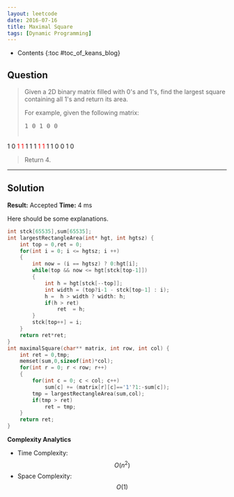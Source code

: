 ```yaml
---
layout: leetcode
date: 2016-07-16
title: Maximal Square
tags: [Dynamic Programming]
---
```


* Contents
{:toc #toc_of_keans_blog}

## Question

> Given a 2D binary matrix filled with 0's and 1's, find the largest square containing all 1's and return its area.
>
>For example, given the following matrix:
>
><pre>1 0 1 0 0
1 0 <font color="red">1</font> <font color="red">1</font> 1
1 1 <font color="red">1</font> <font color="red">1</font> 1
1 0 0 1 0</pre>
>
>Return 4.
>     

***

## Solution

**Result:** Accepted **Time:** 4 ms

Here should be some explanations.

```c
int stck[65535],sum[65535];
int largestRectangleArea(int* hgt, int hgtsz) {
    int top = 0,ret = 0;
    for(int i = 0; i <= hgtsz; i ++)
    {
        int now = (i == hgtsz) ? 0:hgt[i];
        while(top && now <= hgt[stck[top-1]])
        {
            int h = hgt[stck[--top]];
            int width = (top?i-1 - stck[top-1] : i);
            h =  h > width ? width: h;
            if(h > ret)
                ret  = h;
        }
        stck[top++] = i;
    }
    return ret*ret;
}
int maximalSquare(char** matrix, int row, int col) {
    int ret = 0,tmp;
    memset(sum,0,sizeof(int)*col);
    for(int r = 0; r < row; r++)
    {
        for(int c = 0; c < col; c++)
            sum[c] += (matrix[r][c]=='1'?1:-sum[c]);
        tmp = largestRectangleArea(sum,col);
        if(tmp > ret)
            ret = tmp;
    }
    return ret;
}
```

**Complexity Analytics**

- Time Complexity: $$O(n^2)$$
- Space Complexity: $$O(1)$$
